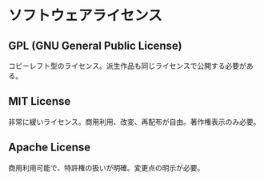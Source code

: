 # ソフトウェアライセンス

## GPL (GNU General Public License)
コピーレフト型のライセンス。派生作品も同じライセンスで公開する必要がある。

## MIT License
非常に緩いライセンス。商用利用、改変、再配布が自由。著作権表示のみ必要。

## Apache License
商用利用可能で、特許権の扱いが明確。変更点の明示が必要。